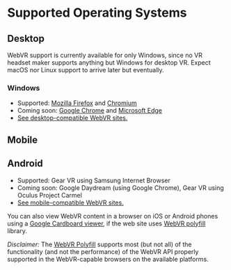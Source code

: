 <!--
title: Supported Operating Systems
-->

# Supported Operating Systems


## Desktop

WebVR support is currently available for only Windows, since no VR headset maker supports anything but Windows for desktop VR. Expect macOS nor Linux support to arrive later but eventually.

### Windows

* Supported: [Mozilla Firefox](/browsers/firefox) and [Chromium](/browsers/chrome)
* Coming soon: [Google Chrome](/browsers/chrome) and [Microsoft Edge](/browsers/edge)
* [See desktop-compatible WebVR sites.](/directory/?platform=desktop)

## Mobile

## Android

* Supported: Gear VR using Samsung Internet Browser
* Coming soon: Google Daydream (using Google Chrome), Gear VR using Oculus Project Carmel
* [See mobile-compatible WebVR sites.](/directory/?platform=mobile)

You can also view WebVR content in a browser on iOS or Android phones using a [Google Cardboard viewer](https://vr.google.com/cardboard/manufacturers/), if the web site uses [WebVR polyfill](https://github.com/googlevr/webvr-polyfill) library.

*Disclaimer:* The [WebVR Polyfill](https://github.com/borismus/webvr-polyfil) supports most (but not all) of the functionality (and not the performance) of the WebVR API properly supported in the WebVR-capable browsers on the available platforms.
